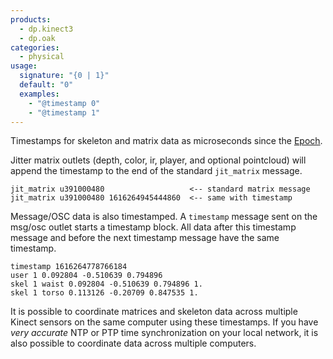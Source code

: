 ```yaml
---
products:
  - dp.kinect3
  - dp.oak
categories:
  - physical
usage:
  signature: "{0 | 1}"
  default: "0"
  examples:
    - "@timestamp 0"
    - "@timestamp 1"
---
```


Timestamps for skeleton and matrix data as microseconds
since the [Epoch](https://en.wikipedia.org/wiki/Unix_time).

Jitter matrix outlets (depth, color, ir, player, and optional pointcloud) will
append the timestamp to the end of the standard `jit_matrix` message.

```
jit_matrix u391000480                   <-- standard matrix message
jit_matrix u391000480 1616264945444860  <-- same with timestamp
```

Message/OSC data is also timestamped. A `timestamp` message sent on the
msg/osc outlet starts a timestamp block. All data after this timestamp message and
before the next timestamp message have the same timestamp.

```
timestamp 1616264778766184
user 1 0.092804 -0.510639 0.794896
skel 1 waist 0.092804 -0.510639 0.794896 1.
skel 1 torso 0.113126 -0.20709 0.847535 1.
```

It is possible to coordinate matrices and skeleton data across multiple
Kinect sensors on the same computer using these timestamps. If you have
*very accurate* NTP or PTP time synchronization on your local network,
it is also possible to coordinate data across multiple computers.
